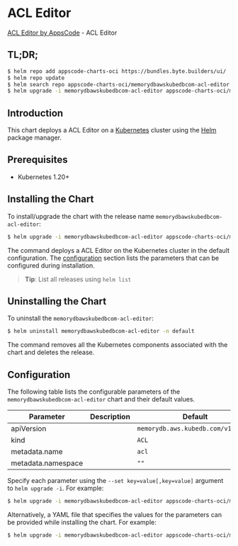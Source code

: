 # ACL Editor

[ACL Editor by AppsCode](https://byte.builders) - ACL Editor

## TL;DR;

```bash
$ helm repo add appscode-charts-oci https://bundles.byte.builders/ui/
$ helm repo update
$ helm search repo appscode-charts-oci/memorydbawskubedbcom-acl-editor --version=v0.5.0
$ helm upgrade -i memorydbawskubedbcom-acl-editor appscode-charts-oci/memorydbawskubedbcom-acl-editor -n default --create-namespace --version=v0.5.0
```

## Introduction

This chart deploys a ACL Editor on a [Kubernetes](http://kubernetes.io) cluster using the [Helm](https://helm.sh) package manager.

## Prerequisites

- Kubernetes 1.20+

## Installing the Chart

To install/upgrade the chart with the release name `memorydbawskubedbcom-acl-editor`:

```bash
$ helm upgrade -i memorydbawskubedbcom-acl-editor appscode-charts-oci/memorydbawskubedbcom-acl-editor -n default --create-namespace --version=v0.5.0
```

The command deploys a ACL Editor on the Kubernetes cluster in the default configuration. The [configuration](#configuration) section lists the parameters that can be configured during installation.

> **Tip**: List all releases using `helm list`

## Uninstalling the Chart

To uninstall the `memorydbawskubedbcom-acl-editor`:

```bash
$ helm uninstall memorydbawskubedbcom-acl-editor -n default
```

The command removes all the Kubernetes components associated with the chart and deletes the release.

## Configuration

The following table lists the configurable parameters of the `memorydbawskubedbcom-acl-editor` chart and their default values.

|     Parameter      | Description |                    Default                    |
|--------------------|-------------|-----------------------------------------------|
| apiVersion         |             | <code>memorydb.aws.kubedb.com/v1alpha1</code> |
| kind               |             | <code>ACL</code>                              |
| metadata.name      |             | <code>acl</code>                              |
| metadata.namespace |             | <code>""</code>                               |


Specify each parameter using the `--set key=value[,key=value]` argument to `helm upgrade -i`. For example:

```bash
$ helm upgrade -i memorydbawskubedbcom-acl-editor appscode-charts-oci/memorydbawskubedbcom-acl-editor -n default --create-namespace --version=v0.5.0 --set apiVersion=memorydb.aws.kubedb.com/v1alpha1
```

Alternatively, a YAML file that specifies the values for the parameters can be provided while
installing the chart. For example:

```bash
$ helm upgrade -i memorydbawskubedbcom-acl-editor appscode-charts-oci/memorydbawskubedbcom-acl-editor -n default --create-namespace --version=v0.5.0 --values values.yaml
```
